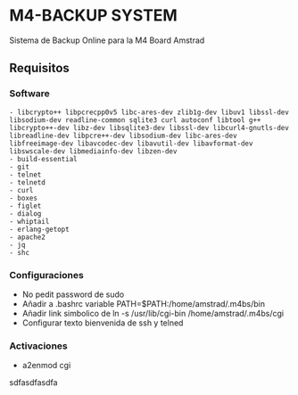 # M4-BACKUP SYSTEM

Sistema de Backup Online para la M4 Board Amstrad

## Requisitos
### Software

```shell
- libcrypto++ libpcrecpp0v5 libc-ares-dev zlib1g-dev libuv1 libssl-dev libsodium-dev readline-common sqlite3 curl autoconf libtool g++ libcrypto++-dev libz-dev libsqlite3-dev libssl-dev libcurl4-gnutls-dev libreadline-dev libpcre++-dev libsodium-dev libc-ares-dev libfreeimage-dev libavcodec-dev libavutil-dev libavformat-dev libswscale-dev libmediainfo-dev libzen-dev
- build-essential
- git
- telnet
- telnetd
- curl
- boxes
- figlet
- dialog
- whiptail
- erlang-getopt
- apache2
- jq
- shc
```

### Configuraciones

- No pedit password de sudo
- Añadir a .bashrc variable PATH=$PATH:/home/amstrad/.m4bs/bin
- Añadir link simbolico de ln -s /usr/lib/cgi-bin /home/amstrad/.m4bs/cgi
- Configurar texto bienvenida de ssh y telned

### Activaciones
- a2enmod cgi


sdfasdfasdfa